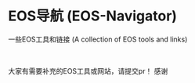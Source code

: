 # EOS导航 (EOS-Navigator)
一些EOS工具和链接 (A collection of EOS tools and links)



<br>

大家有需要补充的EOS工具或网站，请提交pr！ 感谢
